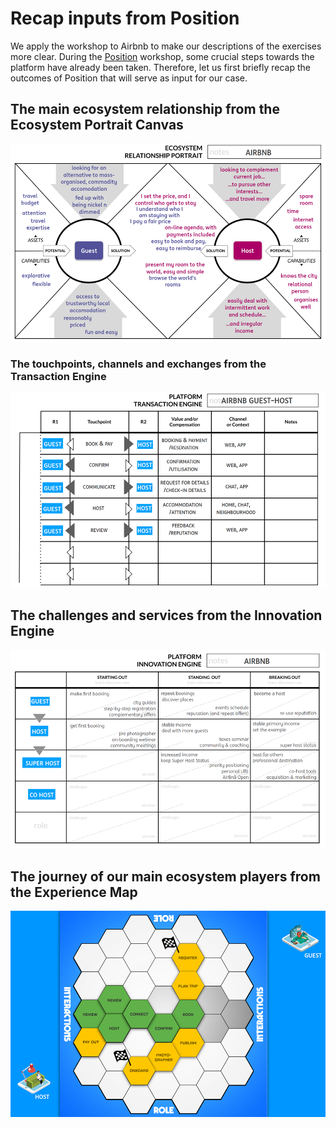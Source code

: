 # Recap inputs from Position

We apply the workshop to Airbnb to make our descriptions of the exercises more clear. During the [Position](https://position.futuring-architectures.com/) workshop, some crucial steps towards the platform have already been taken. Therefore, let us first briefly recap the outcomes of Position that will serve as input for our case.

## The main ecosystem relationship from the Ecosystem Portrait Canvas

![](../.gitbook/assets/image%20%281%29.png)

### The touchpoints, channels and exchanges from the Transaction Engine

![](../.gitbook/assets/image%20%282%29.png)

## The challenges and services from the Innovation Engine

![](../.gitbook/assets/image%20%283%29.png)

## The journey of our main ecosystem players from the Experience Map

![](../.gitbook/assets/image%20%284%29.png)

## 

